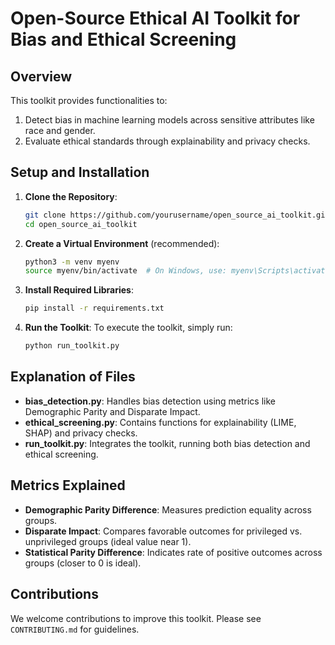 
# Open-Source Ethical AI Toolkit for Bias and Ethical Screening

## Overview
This toolkit provides functionalities to:
1. Detect bias in machine learning models across sensitive attributes like race and gender.
2. Evaluate ethical standards through explainability and privacy checks.

## Setup and Installation

1. **Clone the Repository**:
   ```bash
   git clone https://github.com/yourusername/open_source_ai_toolkit.git
   cd open_source_ai_toolkit
   ```

2. **Create a Virtual Environment** (recommended):
   ```bash
   python3 -m venv myenv
   source myenv/bin/activate  # On Windows, use: myenv\Scripts\activate
   ```

3. **Install Required Libraries**:
   ```bash
   pip install -r requirements.txt
   ```

4. **Run the Toolkit**:
   To execute the toolkit, simply run:
   ```bash
   python run_toolkit.py
   ```

## Explanation of Files

- **bias_detection.py**: Handles bias detection using metrics like Demographic Parity and Disparate Impact.
- **ethical_screening.py**: Contains functions for explainability (LIME, SHAP) and privacy checks.
- **run_toolkit.py**: Integrates the toolkit, running both bias detection and ethical screening.

## Metrics Explained

- **Demographic Parity Difference**: Measures prediction equality across groups.
- **Disparate Impact**: Compares favorable outcomes for privileged vs. unprivileged groups (ideal value near 1).
- **Statistical Parity Difference**: Indicates rate of positive outcomes across groups (closer to 0 is ideal).

## Contributions

We welcome contributions to improve this toolkit. Please see `CONTRIBUTING.md` for guidelines.
